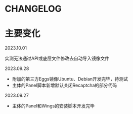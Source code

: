 # CHANGELOG

# 主要变化

2023.10.01

实测无法通过API或底层文件修改去自动导入镜像文件

2023.09.28

- 附加的第三方Eggs镜像Ubuntu、Debian开发完毕，待测试
- 主体的Panel脚本新增默认关闭Recaptcha的部分代码

2023.09.27

- 主体的Panel和Wings的安装脚本开发完毕
